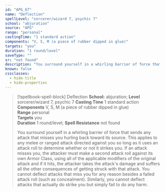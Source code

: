 ```yaml
---
id: "APG_67"
name: "Deflection"
spellLevel: "sorcerer/wizard 7, psychic 7"
school: "abjuration"
source: "APG"
range: "personal"
castingTime: "1 standard action"
components: "V, S, M (a piece of rubber dipped in glue)"
targets: "you"
duration: "1 round/level"
saveType: ""
sr: "not found"
description: "You surround yourself in a whirling barrier of force that sends any attack that misses you hurling back toward its source.  This applies to any melee or ranged attack directed against you so long as it uses an attack roll to determine whether or not it strikes you. If an attack misses you, the attacker must make a second attack roll against its own Armor Class, using all of the applicable modifiers of the original attack and if it hits, the attacker takes the attack's damage and suffers all the other consequences of getting struck with that attack. You cannot deflect attacks that miss you for any reason besides a failed attack roll (such as concealment). Similarly, you cannot deflect attacks that actually do strike you but simply fail to do any harm."
known: false
cssclasses:
  - hide-title
  - hide-properties
---
```


> [!spellbook-spell-block] Deflection
> **School:** abjuration; **Level** sorcerer/wizard 7, psychic 7
> **Casting Time** 1 standard action  
> **Components** V, S, M (a piece of rubber dipped in glue)  
> **Range** personal  
> **Targets** you  
> **Duration** 1 round/level; **Spell Resistance** not found
> 
> You surround yourself in a whirling barrier of force that sends any attack that misses you hurling back toward its source.  This applies to any melee or ranged attack directed against you so long as it uses an attack roll to determine whether or not it strikes you. If an attack misses you, the attacker must make a second attack roll against its own Armor Class, using all of the applicable modifiers of the original attack and if it hits, the attacker takes the attack's damage and suffers all the other consequences of getting struck with that attack. You cannot deflect attacks that miss you for any reason besides a failed attack roll (such as concealment). Similarly, you cannot deflect attacks that actually do strike you but simply fail to do any harm.
